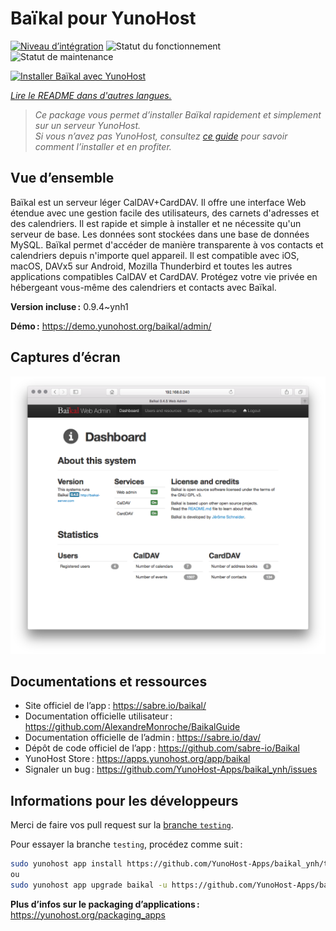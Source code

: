 <!--
Nota bene : ce README est automatiquement généré par <https://github.com/YunoHost/apps/tree/master/tools/readme_generator>
Il NE doit PAS être modifié à la main.
-->

# Baïkal pour YunoHost

[![Niveau d’intégration](https://dash.yunohost.org/integration/baikal.svg)](https://dash.yunohost.org/appci/app/baikal) ![Statut du fonctionnement](https://ci-apps.yunohost.org/ci/badges/baikal.status.svg) ![Statut de maintenance](https://ci-apps.yunohost.org/ci/badges/baikal.maintain.svg)

[![Installer Baïkal avec YunoHost](https://install-app.yunohost.org/install-with-yunohost.svg)](https://install-app.yunohost.org/?app=baikal)

*[Lire le README dans d'autres langues.](./ALL_README.md)*

> *Ce package vous permet d’installer Baïkal rapidement et simplement sur un serveur YunoHost.*  
> *Si vous n’avez pas YunoHost, consultez [ce guide](https://yunohost.org/install) pour savoir comment l’installer et en profiter.*

## Vue d’ensemble

Baïkal est un serveur léger CalDAV+CardDAV. Il offre une interface Web étendue avec une gestion facile des utilisateurs, des carnets d'adresses et des calendriers. Il est rapide et simple à installer et ne nécessite qu'un serveur de base. Les données sont stockées dans une base de données MySQL. Baïkal permet d'accéder de manière transparente à vos contacts et calendriers depuis n'importe quel appareil. Il est compatible avec iOS, macOS, DAVx5 sur Android, Mozilla Thunderbird et toutes les autres applications compatibles CalDAV et CardDAV. Protégez votre vie privée en hébergeant vous-même des calendriers et contacts avec Baïkal.

**Version incluse :** 0.9.4~ynh1

**Démo :** <https://demo.yunohost.org/baikal/admin/>

## Captures d’écran

![Capture d’écran de Baïkal](./doc/screenshots/baikal-in-use.png)

## Documentations et ressources

- Site officiel de l’app : <https://sabre.io/baikal/>
- Documentation officielle utilisateur : <https://github.com/AlexandreMonroche/BaikalGuide>
- Documentation officielle de l’admin : <https://sabre.io/dav/>
- Dépôt de code officiel de l’app : <https://github.com/sabre-io/Baikal>
- YunoHost Store : <https://apps.yunohost.org/app/baikal>
- Signaler un bug : <https://github.com/YunoHost-Apps/baikal_ynh/issues>

## Informations pour les développeurs

Merci de faire vos pull request sur la [branche `testing`](https://github.com/YunoHost-Apps/baikal_ynh/tree/testing).

Pour essayer la branche `testing`, procédez comme suit :

```bash
sudo yunohost app install https://github.com/YunoHost-Apps/baikal_ynh/tree/testing --debug
ou
sudo yunohost app upgrade baikal -u https://github.com/YunoHost-Apps/baikal_ynh/tree/testing --debug
```

**Plus d’infos sur le packaging d’applications :** <https://yunohost.org/packaging_apps>
